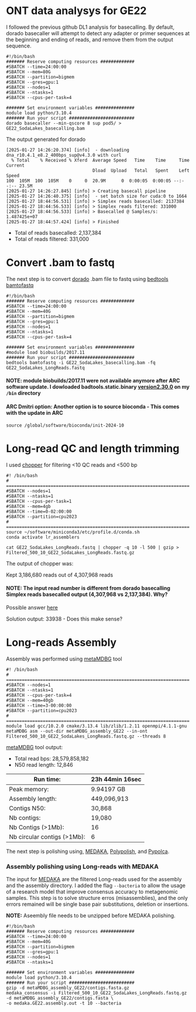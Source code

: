 # ONT data analysys for GE22
I followed the previous github DL1 analysis for basecalling. By default, dorado basecaller will attempt to detect any adapter or 
primer sequences at the beginning and ending of reads, and remove them from the output sequence.
```
#!/bin/bash
####### Reserve computing resources #############
#SBATCH --time=24:00:00
#SBATCH --mem=80G
#SBATCH --partition=bigmem
#SBATCH --gres=gpu:1
#SBATCH --nodes=1
#SBATCH --ntasks=1
#SBATCH --cpus-per-task=4

####### Set environment variables ###############
module load python/3.10.4
####### Run your script #########################
dorado basecaller --min-qscore 8 sup pod5/ > GE22_SodaLakes_basecalling.bam
```

The output generated for dorado
```
[2025-01-27 14:26:20.374] [info]  - downloading dna_r10.4.1_e8.2_400bps_sup@v4.3.0 with curl
  % Total    % Received % Xferd  Average Speed   Time    Time     Time  Current
                                 Dload  Upload   Total   Spent    Left  Speed
100  105M  100  105M    0     0  20.9M      0  0:00:05  0:00:05 --:--:-- 23.5M
[2025-01-27 14:26:27.845] [info] > Creating basecall pipeline
[2025-01-27 14:26:40.375] [info]  - set batch size for cuda:0 to 1664
[2025-01-27 18:44:56.531] [info] > Simplex reads basecalled: 2137384
[2025-01-27 18:44:56.533] [info] > Simplex reads filtered: 331000
[2025-01-27 18:44:56.533] [info] > Basecalled @ Samples/s: 1.487425e+07
[2025-01-27 18:44:57.424] [info] > Finished
```
-  Total of reads basecalled: 2,137,384
-  Total of reads filtered: 331,000

# Convert .bam to fastq
The next step is to convert [dorado](https://github.com/nanoporetech/dorado) .bam file to fastq using [bedtools bamtofastq](https://bedtools.readthedocs.io/en/latest/content/tools/bamtofastq.html)

```
#!/bin/bash
####### Reserve computing resources #############
#SBATCH --time=24:00:00
#SBATCH --mem=40G
#SBATCH --partition=bigmem
#SBATCH --gres=gpu:1
#SBATCH --nodes=1
#SBATCH --ntasks=1
#SBATCH --cpus-per-task=4

####### Set environment variables ###############
#module load biobuilds/2017.11
####### Run your script #########################
bedtools bamtofastq -i GE22_SodaLakes_basecalling.bam -fq GE22_SodaLakes_LongReads.fastq
```

#### NOTE: module biobuilds/2017.11 were not available anymore after ARC software update. I dowloaded badtools.static.binary [version2.30.0](https://github.com/arq5x/bedtools2/releases) on my ```/bin``` directory 

#### ARC Dmitri option:  Another option is to source bioconda - This comes with the update in ARC
```
source /global/software/bioconda/init-2024-10
```

# Long-read QC and length trimming
I used [chopper](https://github.com/wdecoster/chopper) for filtering <10 QC reads and <500 bp
```
#! /bin/bash
# ======================================================================
#SBATCH --nodes=1
#SBATCH --ntasks=1
#SBATCH --cpus-per-task=1
#SBATCH --mem=4gb
#SBATCH --time=0-02:00:00
#SBATCH --partition=cpu2023
# ======================================================================
source ~/software/miniconda3/etc/profile.d/conda.sh
conda activate lr_assemblers

cat GE22_SodaLakes_LongReads.fastq | chopper -q 10 -l 500 | gzip > Filtered_500_10_GE22_SodaLakes_LongReads.fastq.gz
```

The output of chopper was:

Kept 3,186,680 reads out of 4,307,968 reads 
#### NOTE: The input read number is different from dorado basecalling Simplex reads basecalled output (4,307,968 vs 2,137,384). Why? 
Possible answer [here](https://github.com/nanoporetech/dorado/issues/992) 

Solution output: 33938 - Does this make sense?

# Long-reads Assembly

Assembly was performed using [metaMDBG](https://github.com/GaetanBenoitDev/metaMDBG) tool 

```
#! /bin/bash
# ======================================================================
#SBATCH --nodes=1
#SBATCH --ntasks=1
#SBATCH --cpus-per-task=4
#SBATCH --mem=40gb
#SBATCH --time=3-00:00:00
#SBATCH --partition=cpu2023
# ======================================================================
module load gcc/10.2.0 cmake/3.13.4 lib/zlib/1.2.11 openmpi/4.1.1-gnu
metaMDBG asm --out-dir metaMDBG_assembly_GE22 --in-ont Filtered_500_10_GE22_SodaLakes_LongReads.fastq.gz --threads 8
```

[metaMDBG](https://github.com/GaetanBenoitDev/metaMDBG) tool output:

- Total read bps:  28,579,858,182
- N50 read length: 12,846
  
| Run time: | 23h 44min 16sec|
|----------- | -------------- |
|Peak memory: |9.94197 GB |
|Assembly length:|449,096,913 |
|Contigs N50:|30,868 |
|Nb contigs:|19,080 |
|Nb Contigs (>1Mb):|16 |
|Nb circular contigs (>1Mb):| 6 |

The next step is polishing using, [MEDAKA](https://github.com/nanoporetech/medaka), [Polypolish](https://github.com/rrwick/Polypolish), and [Pypolca](https://github.com/gbouras13/pypolca).

### Assembly polishing using Long-reads with MEDAKA

The input for [MEDAKA](https://github.com/nanoporetech/medaka) are the filtered Long-reads used for the assembly and the assembly directory. I added the flag `--bacteria` to allow the usage of a research model that improve consensus accuracy to metagenomic samples. This step is to solve structure erros (misassemblies), and the only errors remained will be single base pair substitutions, deletion or insertions.  

**NOTE:** Aseembly file needs to be unzipped before MEDAKA polishing.

```
#!/bin/bash
####### Reserve computing resources #############
#SBATCH --time=24:00:00
#SBATCH --mem=40G
#SBATCH --partition=bigmem
#SBATCH --gres=gpu:1
#SBATCH --nodes=1
#SBATCH --ntasks=1

####### Set environment variables ###############
module load python/3.10.4
####### Run your script #########################
gzip -d metaMDBG_assembly_GE22/contigs.fasta.gz
medaka_consensus -i Filtered_500_10_GE22_SodaLakes_LongReads.fastq.gz -d metaMDBG_assembly_GE22/contigs.fasta \
-o medaka.GE22.assembly.out -t 10 --bacteria
```
















